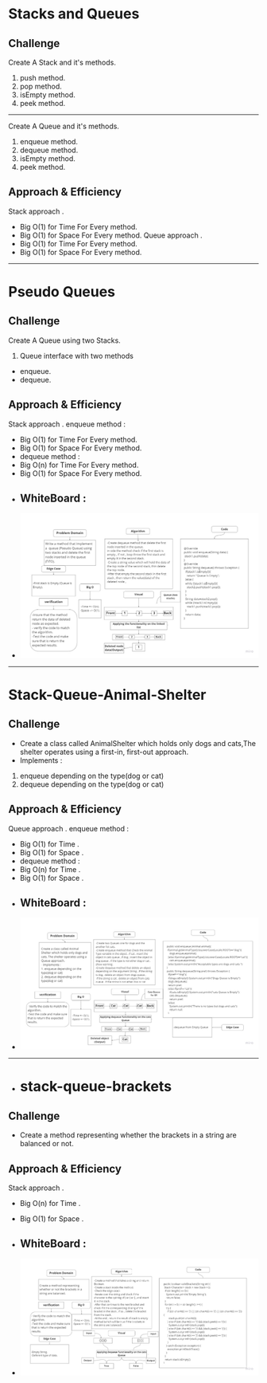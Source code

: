# Stacks and Queues

## Challenge
Create A Stack and it's methods.
1. push method.
2. pop method.
3. isEmpty method.
4. peek method.
----------------------------------
Create A Queue and it's methods.
1. enqueue method.
2. dequeue method.
3. isEmpty method.
4. peek method.
## Approach & Efficiency
Stack approach .
- Big O(1) for Time For Every method.
- Big O(1) for Space For Every method.
Queue approach .
- Big O(1) for Time For Every method.
- Big O(1) for Space For Every method.
-------------------------------------------------
# Pseudo Queues
## Challenge
Create A Queue using two Stacks.
1. Queue interface with two methods
- enqueue.
- dequeue.
## Approach & Efficiency
Stack approach .
enqueue method :
- Big O(1) for Time For Every method.
- Big O(1) for Space For Every method.
- dequeue method :
- Big O(n) for Time For Every method.
- Big O(1) for Space For Every method.
- ## WhiteBoard :
- ![stack-queue-pseudo](stack-queue-pseudo.jpg)
- -------------------------------------------------
# Stack-Queue-Animal-Shelter
## Challenge
- Create a class called AnimalShelter which holds only dogs and cats,The shelter operates using a first-in, first-out approach.
- Implements :
1. enqueue depending on the type(dog or cat)
2. dequeue depending on the type(dog or cat)
## Approach & Efficiency
Queue approach .
enqueue method :
- Big O(1) for Time .
- Big O(1) for Space .
- dequeue method :
- Big O(n) for Time .
- Big O(1) for Space .
- ## WhiteBoard :
- ![stack-queue-animal-shelter](stack-queue-animal-shelter.jpg)
- - ------------------------------------------------------------------------
- # stack-queue-brackets
## Challenge
- Create a method representing whether the brackets in a string are balanced or not.
## Approach & Efficiency
Stack approach .
- Big O(n) for Time .
- Big O(1) for Space .

- ## WhiteBoard :
- ![stack-queue-brackets](stack-queue-brackets.jpg)
